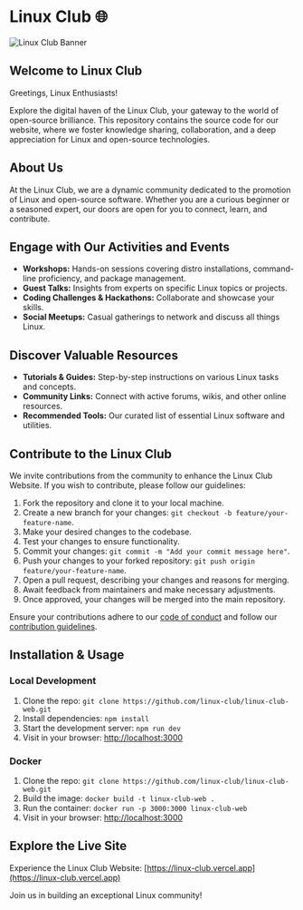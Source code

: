 # Linux Club 🌐

![Linux Club Banner](/public/static/images/twitter-card.png)

## Welcome to Linux Club

Greetings, Linux Enthusiasts!

Explore the digital haven of the Linux Club, your gateway to the world of open-source brilliance. This repository contains the source code for our website, where we foster knowledge sharing, collaboration, and a deep appreciation for Linux and open-source technologies.

## About Us

At the Linux Club, we are a dynamic community dedicated to the promotion of Linux and open-source software. Whether you are a curious beginner or a seasoned expert, our doors are open for you to connect, learn, and contribute.

## Engage with Our Activities and Events

- **Workshops:** Hands-on sessions covering distro installations, command-line proficiency, and package management.
- **Guest Talks:** Insights from experts on specific Linux topics or projects.
- **Coding Challenges & Hackathons:** Collaborate and showcase your skills.
- **Social Meetups:** Casual gatherings to network and discuss all things Linux.

## Discover Valuable Resources

- **Tutorials & Guides:** Step-by-step instructions on various Linux tasks and concepts.
- **Community Links:** Connect with active forums, wikis, and other online resources.
- **Recommended Tools:** Our curated list of essential Linux software and utilities.

## Contribute to the Linux Club

We invite contributions from the community to enhance the Linux Club Website. If you wish to contribute, please follow our guidelines:

1. Fork the repository and clone it to your local machine.
2. Create a new branch for your changes: `git checkout -b feature/your-feature-name`.
3. Make your desired changes to the codebase.
4. Test your changes to ensure functionality.
5. Commit your changes: `git commit -m "Add your commit message here"`.
6. Push your changes to your forked repository: `git push origin feature/your-feature-name`.
7. Open a pull request, describing your changes and reasons for merging.
8. Await feedback from maintainers and make necessary adjustments.
9. Once approved, your changes will be merged into the main repository.

Ensure your contributions adhere to our [code of conduct](CONTRIBUTING.md) and follow our [contribution guidelines](CONTRIBUTING.md).

## Installation & Usage

### Local Development

1. Clone the repo: `git clone https://github.com/linux-club/linux-club-web.git`
2. Install dependencies: `npm install`
3. Start the development server: `npm run dev`
4. Visit in your browser: [http://localhost:3000](http://localhost:3000)

### Docker

1. Clone the repo: `git clone https://github.com/linux-club/linux-club-web.git`
2. Build the image: `docker build -t linux-club-web .`
3. Run the container: `docker run -p 3000:3000 linux-club-web`
4. Visit in your browser: [http://localhost:3000](http://localhost:3000)

## Explore the Live Site

Experience the Linux Club Website: [https://linux-club.vercel.app](https://linux-club.vercel.app)

Join us in building an exceptional Linux community!
